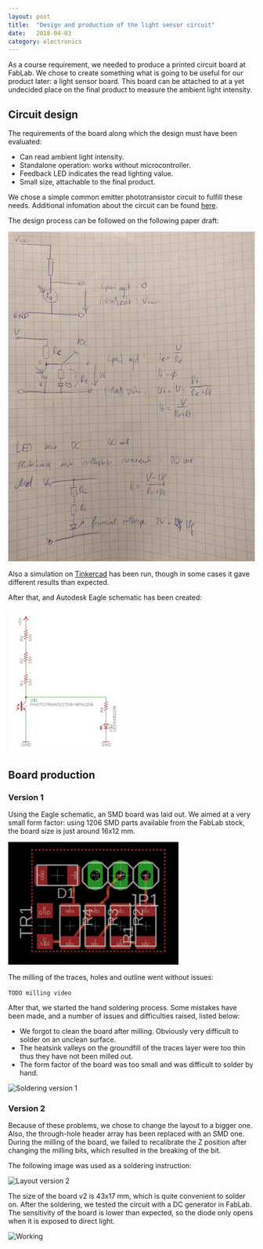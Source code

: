 ```yaml
---
layout: post
title:  "Design and production of the light sensor circuit"
date:   2018-04-03
category: electronics
---
```

As a course requirement, we needed to produce a printed circuit board at FabLab. We chose to create something what is going to be useful for our product later: a light sensor board. This board can be attached to at a yet undecided place on the final product to measure the ambient light intensity.

## Circuit design

The requirements of the board along which the design must have been evaluated:

- Can read ambient light intensity.
- Standalone operation: works without microcontroller.
- Feedback LED indicates the read lighting value.
- Small size, attachable to the final product.

We chose a simple common emitter phototransistor circuit to fulfill these needs. Additional infomation about the circuit can be found [here](http://www.radio-electronics.com/info/data/semicond/phototransistor/photo-transistor-circuits-symbols.php).

The design process can be followed on the following paper draft:

![Circuit draft](/static/img/example-board/schematic_draft.gif)

Also a simulation on [Tinkercad](https://www.tinkercad.com/things/k4DpYGuDd3W-neat-bojo-esboo) has been run, though in some cases it gave different results than expected.

After that, and Autodesk Eagle schematic has been created:

![Eagle schematic](/static/img/example-board/schematic.gif)

## Board production

### Version 1

Using the Eagle schematic, an SMD board was laid out. We aimed at a very small form factor: using 1206 SMD parts available from the FabLab stock, the board size is just around 16x12 mm.

![Layout version 1](/static/img/example-board/layout_v1.gif)

The milling of the traces, holes and outline went without issues:

```TODO milling video```

After that, we started the hand soldering process. Some mistakes have been made, and a number of issues and difficulties raised, listed below:

- We forgot to clean the board after milling. Obviously very difficult to solder on an unclean surface.
- The heatsink valleys on the groundfill of the traces layer were too thin thus they have not been milled out.
- The form factor of the board was too small and was difficult to solder by hand.

![Soldering version 1](/static/img/example-board/solder_v1.gif)

### Version 2

Because of these problems, we chose to change the layout to a bigger one. Also, the through-hole header array has been replaced with an SMD one. During the milling of the board, we failed to recalibrate the Z position after changing the milling bits, which resulted in the breaking of the bit.

The following image was used as a soldering instruction:

![Layout version 2](/static/img/example-board/layout_v2.gif)

The size of the board v2 is 43x17 mm, which is quite convenient to solder on. After the soldering, we tested the circuit with a DC generator in FabLab. The sensitivity of the board is lower than expected, so the diode only opens when it is exposed to direct light.

![Working](/static/img/example-board/working.gif)
